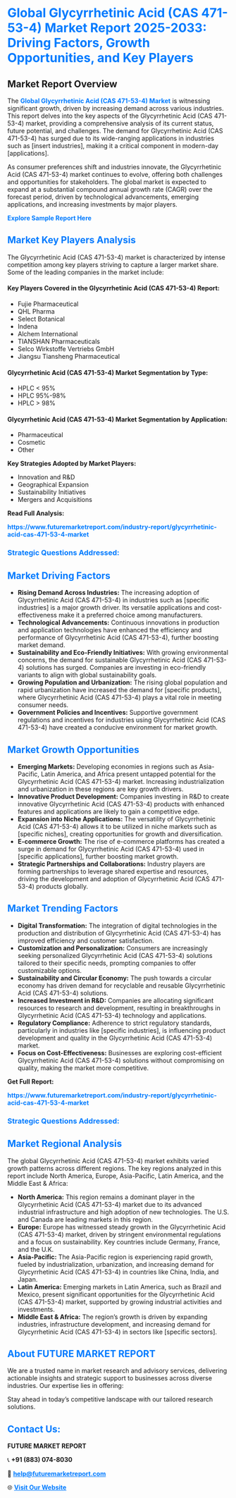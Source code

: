 <h1 style="color: #007BFF;">Global Glycyrrhetinic Acid (CAS 471-53-4) Market Report 2025-2033: Driving Factors, Growth Opportunities, and Key Players</h1>

<section id="overview">
<h2>Market Report Overview</h2>
<p>The <a href="https://www.futuremarketreport.com/industry-report/glycyrrhetinic-acid-cas-471-53-4-market" style="color: #007BFF; text-decoration: none;"><strong>Global Glycyrrhetinic Acid (CAS 471-53-4) Market</strong></a> is witnessing significant growth, driven by increasing demand across various industries. This report delves into the key aspects of the Glycyrrhetinic Acid (CAS 471-53-4) market, providing a comprehensive analysis of its current status, future potential, and challenges. The demand for Glycyrrhetinic Acid (CAS 471-53-4) has surged due to its wide-ranging applications in industries such as [insert industries], making it a critical component in modern-day [applications].</p>
<p>As consumer preferences shift and industries innovate, the Glycyrrhetinic Acid (CAS 471-53-4) market continues to evolve, offering both challenges and opportunities for stakeholders. The global market is expected to expand at a substantial compound annual growth rate (CAGR) over the forecast period, driven by technological advancements, emerging applications, and increasing investments by major players.</p>
</section>

<section id="overview">
<p><a href="https://www.futuremarketreport.com/request-sample/reportId=104069" style="color: #007BFF; text-decoration: none;"><strong>Explore Sample Report Here</strong></a></p>
</section>

<section id="key-players">
<h2 style="color: #007BFF;">Market Key Players Analysis</h2>
<p>The Glycyrrhetinic Acid (CAS 471-53-4) market is characterized by intense competition among key players striving to capture a larger market share. Some of the leading companies in the market include:</p>
<h4>Key Players Covered in the Glycyrrhetinic Acid (CAS 471-53-4) Report:</h4>
<ul><li>Fujie Pharmaceutical</li><li>QHL Pharma</li><li>Select Botanical</li><li>Indena</li><li>Alchem International</li><li>TIANSHAN Pharmaceuticals</li><li>Selco Wirkstoffe Vertriebs GmbH</li><li>Jiangsu Tiansheng Pharmaceutical</li></ul>
<h4>Glycyrrhetinic Acid (CAS 471-53-4) Market Segmentation by Type:</h4>
<ul><li>HPLC &lt; 95%</li><li>HPLC 95%-98%</li><li>HPLC &gt; 98%</li></ul>

<h4>Glycyrrhetinic Acid (CAS 471-53-4) Market Segmentation by Application:</h4>
<ul><li>Pharmaceutical</li><li>Cosmetic</li><li>Other</li></ul>
<p><strong>Key Strategies Adopted by Market Players:</strong></p>
<ul>
<li>Innovation and R&D</li>
<li>Geographical Expansion</li>
<li>Sustainability Initiatives</li>
<li>Mergers and Acquisitions</li>
</ul>
</section>

<section>
<p><strong>Read Full Analysis: </strong></p><a href="https://www.futuremarketreport.com/industry-report/glycyrrhetinic-acid-cas-471-53-4-market" style="color: #007BFF; text-decoration: none;"><strong>https://www.futuremarketreport.com/industry-report/glycyrrhetinic-acid-cas-471-53-4-market</strong></a>
<h3 style="color: #007BFF;">Strategic Questions Addressed:</h3>
</section>

<section id="driving-factors">
<h2 style="color: #007BFF;">Market Driving Factors</h2>
<ul>
<li><strong>Rising Demand Across Industries:</strong> The increasing adoption of Glycyrrhetinic Acid (CAS 471-53-4) in industries such as [specific industries] is a major growth driver. Its versatile applications and cost-effectiveness make it a preferred choice among manufacturers.</li>
<li><strong>Technological Advancements:</strong> Continuous innovations in production and application technologies have enhanced the efficiency and performance of Glycyrrhetinic Acid (CAS 471-53-4), further boosting market demand.</li>
<li><strong>Sustainability and Eco-Friendly Initiatives:</strong> With growing environmental concerns, the demand for sustainable Glycyrrhetinic Acid (CAS 471-53-4) solutions has surged. Companies are investing in eco-friendly variants to align with global sustainability goals.</li>
<li><strong>Growing Population and Urbanization:</strong> The rising global population and rapid urbanization have increased the demand for [specific products], where Glycyrrhetinic Acid (CAS 471-53-4) plays a vital role in meeting consumer needs.</li>
<li><strong>Government Policies and Incentives:</strong> Supportive government regulations and incentives for industries using Glycyrrhetinic Acid (CAS 471-53-4) have created a conducive environment for market growth.</li>
</ul>
</section>

<section id="growth-opportunities">
<h2 style="color: #007BFF;">Market Growth Opportunities</h2>
<ul>
<li><strong>Emerging Markets:</strong> Developing economies in regions such as Asia-Pacific, Latin America, and Africa present untapped potential for the Glycyrrhetinic Acid (CAS 471-53-4) market. Increasing industrialization and urbanization in these regions are key growth drivers.</li>
<li><strong>Innovative Product Development:</strong> Companies investing in R&D to create innovative Glycyrrhetinic Acid (CAS 471-53-4) products with enhanced features and applications are likely to gain a competitive edge.</li>
<li><strong>Expansion into Niche Applications:</strong> The versatility of Glycyrrhetinic Acid (CAS 471-53-4) allows it to be utilized in niche markets such as [specific niches], creating opportunities for growth and diversification.</li>
<li><strong>E-commerce Growth:</strong> The rise of e-commerce platforms has created a surge in demand for Glycyrrhetinic Acid (CAS 471-53-4) used in [specific applications], further boosting market growth.</li>
<li><strong>Strategic Partnerships and Collaborations:</strong> Industry players are forming partnerships to leverage shared expertise and resources, driving the development and adoption of Glycyrrhetinic Acid (CAS 471-53-4) products globally.</li>
</ul>
</section>

<section id="trending-factors">
<h2 style="color: #007BFF;">Market Trending Factors</h2>
<ul>
<li><strong>Digital Transformation:</strong> The integration of digital technologies in the production and distribution of Glycyrrhetinic Acid (CAS 471-53-4) has improved efficiency and customer satisfaction.</li>
<li><strong>Customization and Personalization:</strong> Consumers are increasingly seeking personalized Glycyrrhetinic Acid (CAS 471-53-4) solutions tailored to their specific needs, prompting companies to offer customizable options.</li>
<li><strong>Sustainability and Circular Economy:</strong> The push towards a circular economy has driven demand for recyclable and reusable Glycyrrhetinic Acid (CAS 471-53-4) solutions.</li>
<li><strong>Increased Investment in R&D:</strong> Companies are allocating significant resources to research and development, resulting in breakthroughs in Glycyrrhetinic Acid (CAS 471-53-4) technology and applications.</li>
<li><strong>Regulatory Compliance:</strong> Adherence to strict regulatory standards, particularly in industries like [specific industries], is influencing product development and quality in the Glycyrrhetinic Acid (CAS 471-53-4) market.</li>
<li><strong>Focus on Cost-Effectiveness:</strong> Businesses are exploring cost-efficient Glycyrrhetinic Acid (CAS 471-53-4) solutions without compromising on quality, making the market more competitive.</li>
</ul>
</section>

<section>
<p><strong>Get Full Report: </strong></p><a href="https://www.futuremarketreport.com/industry-report/glycyrrhetinic-acid-cas-471-53-4-market" style="color: #007BFF; text-decoration: none;"><strong>https://www.futuremarketreport.com/industry-report/glycyrrhetinic-acid-cas-471-53-4-market</strong></a>
<h3 style="color: #007BFF;">Strategic Questions Addressed:</h3>
</section>


<section id="regional-analysis">
<h2 style="color: #007BFF;">Market Regional Analysis</h2>
<p>The global Glycyrrhetinic Acid (CAS 471-53-4) market exhibits varied growth patterns across different regions. The key regions analyzed in this report include North America, Europe, Asia-Pacific, Latin America, and the Middle East & Africa:</p>
<ul>
<li><strong>North America:</strong> This region remains a dominant player in the Glycyrrhetinic Acid (CAS 471-53-4) market due to its advanced industrial infrastructure and high adoption of new technologies. The U.S. and Canada are leading markets in this region.</li>
<li><strong>Europe:</strong> Europe has witnessed steady growth in the Glycyrrhetinic Acid (CAS 471-53-4) market, driven by stringent environmental regulations and a focus on sustainability. Key countries include Germany, France, and the U.K.</li>
<li><strong>Asia-Pacific:</strong> The Asia-Pacific region is experiencing rapid growth, fueled by industrialization, urbanization, and increasing demand for Glycyrrhetinic Acid (CAS 471-53-4) in countries like China, India, and Japan.</li>
<li><strong>Latin America:</strong> Emerging markets in Latin America, such as Brazil and Mexico, present significant opportunities for the Glycyrrhetinic Acid (CAS 471-53-4) market, supported by growing industrial activities and investments.</li>
<li><strong>Middle East & Africa:</strong> The region’s growth is driven by expanding industries, infrastructure development, and increasing demand for Glycyrrhetinic Acid (CAS 471-53-4) in sectors like [specific sectors].</li>
</ul>
</section>

<footer>
<h2 style="color: #007BFF;">About FUTURE MARKET REPORT</h2>
<p>We are a trusted name in market research and advisory services, delivering actionable insights and strategic support to businesses across diverse industries. Our expertise lies in offering:</p>

<p>Stay ahead in today’s competitive landscape with our tailored research solutions.</p>

<h2 style="color: #007BFF;">Contact Us:</h2>
<p><strong>FUTURE MARKET REPORT</strong></p>
<p>📞 <strong>+91 (883) 074-8030</strong></p>
<p>📧 <strong><a href="mailto:help@futuremarketreport.com" style="color: #007BFF;">help@futuremarketreport.com</a></strong></p>
<p>🌐 <strong><a href="https://www.futuremarketreport.com/" style="color: #007BFF;">Visit Our Website</a></strong></p>
</footer>